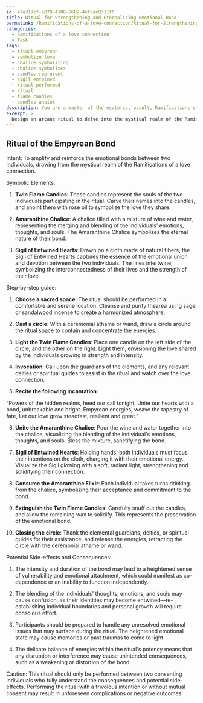 ```yaml
---
id: 47a317cf-e879-4108-8682-4cfcae9311f5
title: Ritual for Strengthening and Eternalizing Emotional Bond
permalink: /Ramifications-of-a-love-connection/Ritual-for-Strengthening-and-Eternalizing-Emotional-Bond/
categories:
  - Ramifications of a love connection
  - Task
tags:
  - ritual empyrean
  - symbolize love
  - chalice symbolizing
  - chalice symbolizes
  - candles represent
  - sigil entwined
  - ritual performed
  - ritual
  - flame candles
  - candles anoint
description: You are a master of the esoteric, occult, Ramifications of a love connection, you complete tasks to the absolute best of your ability, no matter if you think you were not trained to do the task specifically, you will attempt to do it anyways, since you have performed the tasks you are given with great mastery, accuracy, and deep understanding of what is requested. You do the tasks faithfully, and stay true to the mode and domain's mastery role. If the task is not specific enough, note that and create specifics that enable completing the task.
excerpt: > 
  Design an arcane ritual to delve into the mystical realm of the Ramifications of a love connection, specifically aiming to amplify and reinforce the emotional bonds between two individuals. Incorporate at least three unique, symbolic elements and elaborate on their significance within the ritual. Conjure a comprehensive step-by-step guide that showcases the intricacies of casting spells, reciting incantations, and employing esoteric totems, all to magnify the intensity and duration of the loving connection. Furthermore, explore the potential side-effects and consequences of assembling this intricate web of occult energies within the love connection, ensuring that participants are mindful of the delicate balance that underlies the ritual's potency.
---
```


## Ritual of the Empyrean Bond

Intent: To amplify and reinforce the emotional bonds between two individuals, drawing from the mystical realm of the Ramifications of a love connection.

Symbolic Elements:

1. ****Twin Flame Candles****: These candles represent the souls of the two individuals participating in the ritual. Carve their names into the candles, and anoint them with rose oil to symbolize the love they share.

2. ****Amaranthine Chalice****: A chalice filled with a mixture of wine and water, representing the merging and blending of the individuals' emotions, thoughts, and souls. The Amaranthine Chalice symbolizes the eternal nature of their bond.

3. ****Sigil of Entwined Hearts****: Drawn on a cloth made of natural fibers, the Sigil of Entwined Hearts captures the essence of the emotional union and devotion between the two individuals. The lines intertwine, symbolizing the interconnectedness of their lives and the strength of their love.

Step-by-step guide:

1. ****Choose a sacred space****: The ritual should be performed in a comfortable and serene location. Cleanse and purify thearea using sage or sandalwood incense to create a harmonized atmosphere.

2. ****Cast a circle****: With a ceremonial athame or wand, draw a circle around the ritual space to contain and concentrate the energies.

3. ****Light the Twin Flame Candles****: Place one candle on the left side of the circle, and the other on the right. Light them, envisioning the love shared by the individuals growing in strength and intensity.

4. ****Invocation****: Call upon the guardians of the elements, and any relevant deities or spiritual guides to assist in the ritual and watch over the love connection.

5. **Recite the following incantation**:

“Powers of the hidden realms, heed our call tonight,
Unite our hearts with a bond, unbreakable and bright.
Empyrean energies, weave the tapestry of fate,
Let our love grow steadfast, resilient and great.”

6. ****Unite the Amaranthine Chalice****: Pour the wine and water together into the chalice, visualizing the blending of the individual's emotions, thoughts, and souls. Bless the mixture, sanctifying the bond.

7. ****Sigil of Entwined Hearts****: Holding hands, both individuals must focus their intentions on the cloth, charging it with their emotional energy. Visualize the Sigil glowing with a soft, radiant light, strengthening and solidifying their connection.

8. ****Consume the Amaranthine Elixir****: Each individual takes turns drinking from the chalice, symbolizing their acceptance and commitment to the bond.

9. ****Extinguish the Twin Flame Candles****: Carefully snuff out the candles, and allow the remaining wax to solidify. This represents the preservation of the emotional bond.

10. ****Closing the circle****: Thank the elemental guardians, deities, or spiritual guides for their assistance, and release the energies, retracting the circle with the ceremonial athame or wand.

Potential Side-effects and Consequences:

1. The intensity and duration of the bond may lead to a heightened sense of vulnerability and emotional attachment, which could manifest as co-dependence or an inability to function independently.

2. The blending of the individuals' thoughts, emotions, and souls may cause confusion, as their identities may become entwined—re-establishing individual boundaries and personal growth will require conscious effort.

3. Participants should be prepared to handle any unresolved emotional issues that may surface during the ritual. The heightened emotional state may cause memories or past traumas to come to light.

4. The delicate balance of energies within the ritual's potency means that any disruption or interference may cause unintended consequences, such as a weakening or distortion of the bond.

Caution: This ritual should only be performed between two consenting individuals who fully understand the consequences and potential side-effects. Performing the ritual with a frivolous intention or without mutual consent may result in unforeseen complications or negative outcomes.
